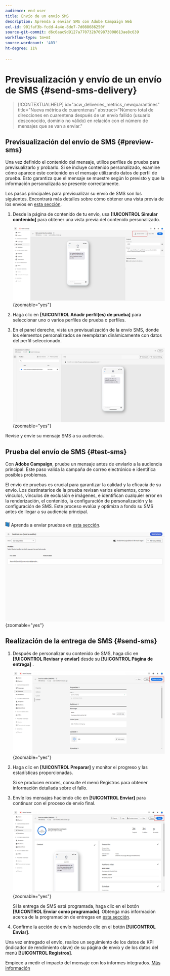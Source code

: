 ```yaml
---
audience: end-user
title: Envío de un envío SMS
description: Aprenda a enviar SMS con Adobe Campaign Web
exl-id: 901faf3b-fcdd-4a4e-8de7-7d088686250f
source-git-commit: d6c6aac9d9127a770732b709873008613ae8c639
workflow-type: tm+mt
source-wordcount: '403'
ht-degree: 11%

---
```


# Previsualización y envío de un envío de SMS {#send-sms-delivery}

>[!CONTEXTUALHELP]
>id="acw_deliveries_metrics_newquarantines"
>title="Nueva métrica de cuarentenas"
>abstract="Número total de direcciones en cuarentena después de un envío fallido (usuario desconocido, dominio no válido) en relación con el número de mensajes que se van a enviar."

## Previsualización del envío de SMS {#preview-sms}

Una vez definido el contenido del mensaje, utilice perfiles de prueba para previsualizarlo y probarlo. Si se incluye contenido personalizado, examine cómo aparece este contenido en el mensaje utilizando datos de perfil de prueba. Esto garantiza que el mensaje se muestre según lo previsto y que la información personalizada se presente correctamente.

Los pasos principales para previsualizar su envío de SMS son los siguientes. Encontrará más detalles sobre cómo obtener una vista previa de los envíos en [esta sección](../preview-test/preview-content.md).

1. Desde la página de contenido de tu envío, usa **[!UICONTROL Simular contenido]** para obtener una vista previa del contenido personalizado.

   ![Vista previa del contenido personalizado de SMS](assets/sms_send_1.png){zoomable="yes"}

1. Haga clic en **[!UICONTROL Añadir perfil(es) de prueba]** para seleccionar uno o varios perfiles de prueba o perfiles.

   <!--
    Once your test profiles are selected, click **[!UICONTROL Select]**.
    ![Selecting test profiles for SMS preview](assets/sms_send_2.png){zoomable="yes"}
    -->

1. En el panel derecho, vista un previsualización de la envío SMS, donde los elementos personalizados se reemplazan dinámicamente con datos del perfil seleccionado.

   ![Vista previa panel que muestra envío SMS personalizados](assets/sms_send_3.png){zoomable="yes"}

Revise y envíe su mensaje SMS a su audiencia.

## Prueba del envío de SMS {#test-sms}

Con **Adobe Campaign**, pruebe un mensaje antes de enviarlo a la audiencia principal. Este paso valida la campaña de correo electrónico e identifica posibles problemas.

El envío de pruebas es crucial para garantizar la calidad y la eficacia de su envío. Los destinatarios de la prueba revisan varios elementos, como vínculos, vínculos de exclusión e imágenes, e identifican cualquier error en la renderización, el contenido, la configuración de personalización y la configuración de SMS. Este proceso evalúa y optimiza a fondo su SMS antes de llegar a su audiencia principal.

![Icono de libro para enviar pruebas](../assets/do-not-localize/book.png) Aprenda a enviar pruebas en [esta sección](../preview-test/test-deliveries.md).

![Probando envío de SMS](assets/sms_send_6.png){zoomable="yes"}

## Realización de la entrega de SMS {#send-sms}

1. Después de personalizar su contenido de SMS, haga clic en **[!UICONTROL Revisar y enviar]** desde su **[!UICONTROL Página de entrega]** .

   ![Revisar y enviar SMS envío](assets/sms_send_4.png){zoomable="yes"}

1. Haga clic en **[!UICONTROL Preparar]** y monitor el progreso y las estadísticas proporcionadas.

   Si se producen errores, consulte el menú Registros para obtener información detallada sobre el fallo.

1. Envíe los mensajes haciendo clic en **[!UICONTROL Enviar]** para continuar con el proceso de envío final.

   ![Envío de SMS](assets/sms_send_5.png){zoomable="yes"}

   Si la entrega de SMS está programada, haga clic en el botón **[!UICONTROL Enviar como programado]**. Obtenga más información acerca de la programación de entregas en [esta sección](../msg/gs-messages.md#schedule-the-delivery-sending).

1. Confirme la acción de envío haciendo clic en el botón **[!UICONTROL Enviar]**.

Una vez entregado el envío, realice un seguimiento de los datos de KPI (indicador de rendimiento clave) de su página de envío y de los datos del menú **[!UICONTROL Registros]**.

Empiece a medir el impacto del mensaje con los informes integrados. [Más información](../reporting/sms-report.md)